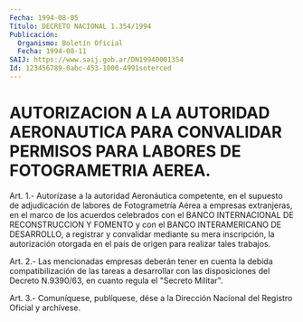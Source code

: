 ```yaml
---
Fecha: 1994-08-05
Título: DECRETO NACIONAL 1.354/1994
Publicación:
  Organismo: Boletín Oficial
  Fecha: 1994-08-11
SAIJ: https://www.saij.gob.ar/DN19940001354
Id: 123456789-0abc-453-1000-4991soterced
---
```

# AUTORIZACION A LA AUTORIDAD AERONAUTICA PARA CONVALIDAR PERMISOS PARA LABORES DE FOTOGRAMETRIA AEREA.

<a id="1"></a>
Art.  1.- Autorízase a la autoridad Aeronáutica competente, en el supuesto  de  adjudicación  de  labores de Fotogrametría Aérea a empresas extranjeras, en el marco de  los  acuerdos  celebrados con el BANCO INTERNACIONAL DE RECONSTRUCCION Y FOMENTO y con  el  BANCO INTERAMERICANO DE DESARROLLO, a registrar y convalidar mediante  su mera  inscripción,  la  autorización otorgada en el país de origen para realizar tales trabajos.

<a id="2"></a>
Art.  2.-  Las mencionadas empresas deberán tener en cuenta la debida compatibilización  de  las  tareas  a  desarrollar  con  las disposiciones  del  Decreto N.9390/63, en cuanto regula el "Secreto Militar".

<a id="3"></a>
Art. 3.- Comuníquese, publíquese, dése a la Dirección Nacional del Registro Oficial y archívese.